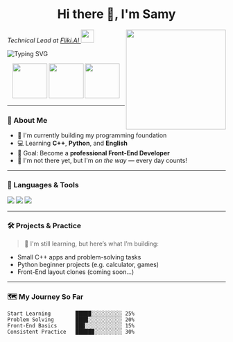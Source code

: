#
<h1 align="center">Hi there 👋, I'm Samy</h1>
<p align="center">
  <img align='right' src="https://media.giphy.com/media/M9gbBd9nbDrOTu1Mqx/giphy.gif" width="230">
<p><em>Technical Lead at <a href="https://fliki.ai/">Fliki.AI
</a><img src="https://media.giphy.com/media/WUlplcMpOCEmTGBtBW/giphy.gif" width="30"> 
</em></p>
  <img src="https://readme-typing-svg.demolab.com?font=Fira+Code&duration=3000&pause=1000&color=00FFBF&center=true&width=435&lines=Aspiring+Front-End+Developer;Learning+Cpp%2C+Python%2C+English;Determined+to+grow+every+day+%F0%9F%8C%9F" alt="Typing SVG" />
</p>

<p align="center">
  <img src="https://raw.githubusercontent.com/Manthan933/Manthan933/main/bird-unscreen.gif" width="80px" />
  <img src="https://raw.githubusercontent.com/Manthan933/Manthan933/main/bird-unscreen.gif" width="80px" />
  <img src="https://raw.githubusercontent.com/Manthan933/Manthan933/main/bird-unscreen.gif" width="80px" />
</p>

---

### 🧠 About Me

- 🧩 I'm currently building my programming foundation  
- 💻 Learning **C++**, **Python**, and **English**  
- 🎯 Goal: Become a **professional Front-End Developer**  
- 💪 I'm not there yet, but I'm *on the way* — every day counts!  

---

### 🚀 Languages & Tools

<p>
  <img src="https://img.shields.io/badge/C%2B%2B-00599C?style=for-the-badge&logo=c%2B%2B&logoColor=white" />
  <img src="https://img.shields.io/badge/Python-14354C?style=for-the-badge&logo=python&logoColor=white" />
  <img src="https://img.shields.io/badge/English-Learning-blue?style=for-the-badge" />
</p>

---

### 🛠️ Projects & Practice

> 🔧 I'm still learning, but here’s what I’m building:
- Small C++ apps and problem-solving tasks  
- Python beginner projects (e.g. calculator, games)  
- Front-End layout clones (coming soon...)  

---

### 🗺️ My Journey So Far

```text
Start Learning        █████░░░░░░░░░░ 25%
Problem Solving       ████░░░░░░░░░░░ 20%
Front-End Basics      ███░░░░░░░░░░░░ 15%
Consistent Practice   ██████░░░░░░░░░ 30%
